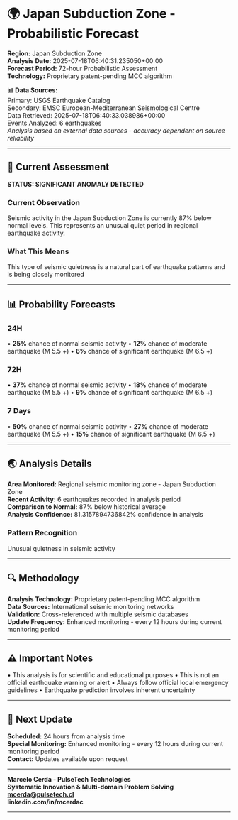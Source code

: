 # 🌍 Japan Subduction Zone - Probabilistic Forecast

**Region:** Japan Subduction Zone  
**Analysis Date:** 2025-07-18T06:40:31.235050+00:00  
**Forecast Period:** 72-hour Probabilistic Assessment  
**Technology:** Proprietary patent-pending MCC algorithm  

**📊 Data Sources:**  
Primary: USGS Earthquake Catalog  
Secondary: EMSC European-Mediterranean Seismological Centre  
Data Retrieved: 2025-07-18T06:40:33.038986+00:00  
Events Analyzed: 6 earthquakes  
*Analysis based on external data sources - accuracy dependent on source reliability*

---

## 🎯 Current Assessment

**STATUS: SIGNIFICANT ANOMALY DETECTED**

### Current Observation
Seismic activity in the Japan Subduction Zone is currently 87% below normal levels. This represents an unusual quiet period in regional earthquake activity.

### What This Means
This type of seismic quietness is a natural part of earthquake patterns and is being closely monitored

---

## 📊 Probability Forecasts

### 24H
• **25%** chance of normal seismic activity
• **12%** chance of moderate earthquake (M 5.5 +)
• **6%** chance of significant earthquake (M 6.5 +)

### 72H
• **37%** chance of normal seismic activity
• **18%** chance of moderate earthquake (M 5.5 +)
• **9%** chance of significant earthquake (M 6.5 +)

### 7 Days
• **50%** chance of normal seismic activity
• **27%** chance of moderate earthquake (M 5.5 +)
• **15%** chance of significant earthquake (M 6.5 +)

---

## 🌏 Analysis Details
**Area Monitored:** Regional seismic monitoring zone - Japan Subduction Zone  
**Recent Activity:** 6 earthquakes recorded in analysis period  
**Comparison to Normal:** 87% below historical average  
**Analysis Confidence:** 81.3157894736842% confidence in analysis  

### Pattern Recognition
Unusual quietness in seismic activity

---

## 🔍 Methodology
**Analysis Technology:** Proprietary patent-pending MCC algorithm  
**Data Sources:** International seismic monitoring networks  
**Validation:** Cross-referenced with multiple seismic databases  
**Update Frequency:** Enhanced monitoring - every 12 hours during current monitoring period  

---

## ⚠️ Important Notes
• This analysis is for scientific and educational purposes
• This is not an official earthquake warning or alert
• Always follow official local emergency guidelines
• Earthquake prediction involves inherent uncertainty

---

## 📅 Next Update
**Scheduled:** 24 hours from analysis time  
**Special Monitoring:** Enhanced monitoring - every 12 hours during current monitoring period  
**Contact:** Updates available upon request  

---

**Marcelo Cerda - PulseTech Technologies**  
**Systematic Innovation & Multi-domain Problem Solving**  
**mcerda@pulsetech.cl**  
**linkedin.com/in/mcerdac**

---
